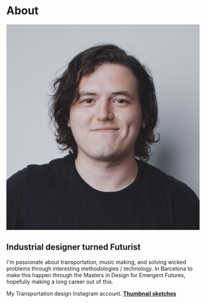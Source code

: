 # About

![](../images/6880.png)

## **Industrial designer turned Futurist**
I'm passionate about transportation, music making, and solving wicked problems through interesting methodologies / technology.
In Barcelona to make this happen through the Masters in Design for Emergent Futures, hopefully making a long career out of this.

My Transportation design Instagram account. **[Thumbnail sketches](https://instagram.com/thumbnail_sketches)**
